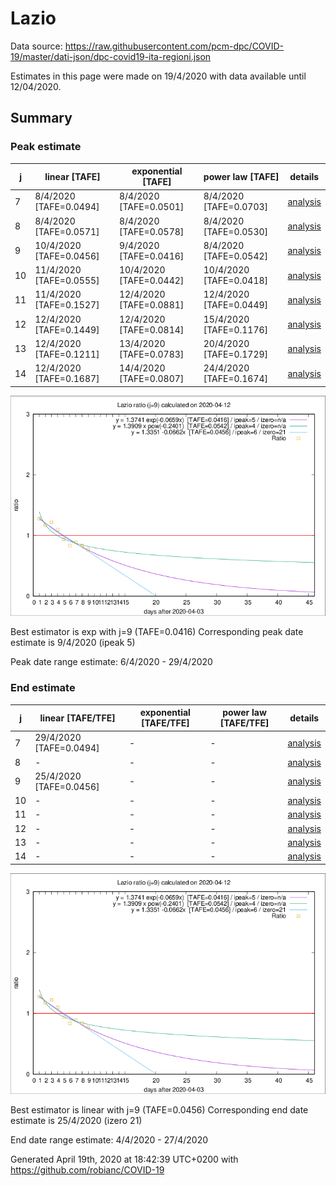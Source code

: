 # Lazio


Data source: https://raw.githubusercontent.com/pcm-dpc/COVID-19/master/dati-json/dpc-covid19-ita-regioni.json

Estimates in this page were made on 19/4/2020 with data available until 12/04/2020.


## Summary 

### Peak estimate 
|j|linear [TAFE]|exponential [TAFE]|power law [TAFE]|details|
|---|----|-----------|---------|-------|
|7|8/4/2020 [TAFE=0.0494]|8/4/2020 [TAFE=0.0501]|8/4/2020 [TAFE=0.0703]|[analysis](COVID-19_lazio_j7_2020-04-12.md)|
|8|8/4/2020 [TAFE=0.0571]|8/4/2020 [TAFE=0.0578]|8/4/2020 [TAFE=0.0530]|[analysis](COVID-19_lazio_j8_2020-04-12.md)|
|9|10/4/2020 [TAFE=0.0456]|9/4/2020 [TAFE=0.0416]|8/4/2020 [TAFE=0.0542]|[analysis](COVID-19_lazio_j9_2020-04-12.md)|
|10|11/4/2020 [TAFE=0.0555]|10/4/2020 [TAFE=0.0442]|10/4/2020 [TAFE=0.0418]|[analysis](COVID-19_lazio_j10_2020-04-12.md)|
|11|11/4/2020 [TAFE=0.1527]|12/4/2020 [TAFE=0.0881]|12/4/2020 [TAFE=0.0449]|[analysis](COVID-19_lazio_j11_2020-04-12.md)|
|12|12/4/2020 [TAFE=0.1449]|12/4/2020 [TAFE=0.0814]|15/4/2020 [TAFE=0.1176]|[analysis](COVID-19_lazio_j12_2020-04-12.md)|
|13|12/4/2020 [TAFE=0.1211]|13/4/2020 [TAFE=0.0783]|20/4/2020 [TAFE=0.1729]|[analysis](COVID-19_lazio_j13_2020-04-12.md)|
|14|12/4/2020 [TAFE=0.1687]|14/4/2020 [TAFE=0.0807]|24/4/2020 [TAFE=0.1674]|[analysis](COVID-19_lazio_j14_2020-04-12.md)|

![best peak estimate](COVID-19_lazio_j9_2020-04-12.png)

Best estimator is exp with j=9 (TAFE=0.0416)
Corresponding peak date estimate is 9/4/2020 (ipeak 5)


Peak date range estimate: 6/4/2020 - 29/4/2020

### End estimate 
|j|linear [TAFE/TFE]|exponential [TAFE/TFE]|power law [TAFE/TFE]|details|
|---|----|-----------|---------|-------|
|7|29/4/2020 [TAFE=0.0494]|-|-|[analysis](COVID-19_lazio_j7_2020-04-12.md)|
|8|-|-|-|[analysis](COVID-19_lazio_j8_2020-04-12.md)|
|9|25/4/2020 [TAFE=0.0456]|-|-|[analysis](COVID-19_lazio_j9_2020-04-12.md)|
|10|-|-|-|[analysis](COVID-19_lazio_j10_2020-04-12.md)|
|11|-|-|-|[analysis](COVID-19_lazio_j11_2020-04-12.md)|
|12|-|-|-|[analysis](COVID-19_lazio_j12_2020-04-12.md)|
|13|-|-|-|[analysis](COVID-19_lazio_j13_2020-04-12.md)|
|14|-|-|-|[analysis](COVID-19_lazio_j14_2020-04-12.md)|

![best zero estimate](COVID-19_lazio_j9_2020-04-12.png)

Best estimator is linear with j=9 (TAFE=0.0456)
Corresponding end date estimate is 25/4/2020 (izero 21)


End date range estimate: 4/4/2020 - 27/4/2020

Generated April 19th, 2020 at 18:42:39 UTC+0200 with https://github.com/robianc/COVID-19
